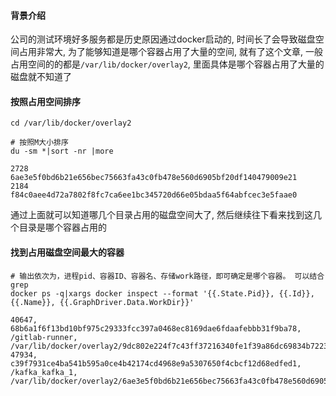 #### 背景介绍

公司的测试环境好多服务都是历史原因通过docker启动的, 时间长了会导致磁盘空间占用非常大, 为了能够知道是哪个容器占用了大量的空间, 就有了这个文章, 一般占用空间的的都是`/var/lib/docker/overlay2`, 里面具体是哪个容器占用了大量的磁盘就不知道了


#### 按照占用空间排序

```
cd /var/lib/docker/overlay2

# 按照M大小排序
du -sm *|sort -nr |more

2728	6ae3e5f0bd6b21e656bec75663fa43c0fb478e560d6905bf20df140479009e21
2184	f84c0aee4d72a7802f8fc7ca6ee1bc345720d66e05bdaa5f64abfcec3e5faae0
```

通过上面就可以知道哪几个目录占用的磁盘空间大了, 然后继续往下看来找到这几个目录是哪个容器占用的

#### 找到占用磁盘空间最大的容器

```
# 输出依次为，进程pid、容器ID、容器名、存储work路径，即可确定是哪个容器。 可以结合grep
docker ps -q|xargs docker inspect --format '{{.State.Pid}}, {{.Id}}, {{.Name}}, {{.GraphDriver.Data.WorkDir}}'

40647, 68b6a1f6f13bd10bf975c29333fcc397a0468ec8169dae6fdaafebbb31f9ba78, /gitlab-runner, /var/lib/docker/overlay2/9dc802e224f7c43ff37216340fe1f39a86dc69834b7223037ed7dfd32119b53b/work
47934, c39f7931ce4ba541b595a0ce4b42174cd4968e9a5307650f4cbcf12d68edfed1, /kafka_kafka_1, /var/lib/docker/overlay2/6ae3e5f0bd6b21e656bec75663fa43c0fb478e560d6905bf20df140479009e21/work
```

